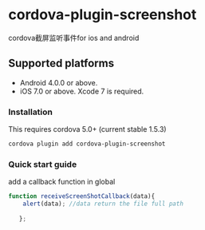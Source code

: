 # cordova-plugin-screenshot
cordova截屏监听事件for ios and android

## Supported platforms

- Android 4.0.0 or above.
- iOS 7.0 or above. Xcode 7 is required.

### Installation

This requires cordova 5.0+ (current stable 1.5.3)

```sh
cordova plugin add cordova-plugin-screenshot
```

### Quick start guide
add a  callback function in global

```javascript
function receiveScreenShotCallback(data){
    alert(data); //data return the file full path
    
   };

```
